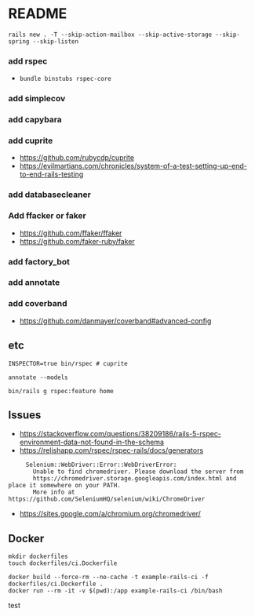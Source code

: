 # README

```
rails new . -T --skip-action-mailbox --skip-active-storage --skip-spring --skip-listen
```


### add rspec
  * `bundle binstubs rspec-core`
### add simplecov
### add capybara
### add cuprite
  * https://github.com/rubycdp/cuprite
  * https://evilmartians.com/chronicles/system-of-a-test-setting-up-end-to-end-rails-testing
### add databasecleaner
### Add ffacker or faker
  * https://github.com/ffaker/ffaker
  * https://github.com/faker-ruby/faker
### add factory_bot

### add annotate

### add coverband
  * https://github.com/danmayer/coverband#advanced-config

## etc
```
INSPECTOR=true bin/rspec # cuprite
```

```
annotate --models
```

```
bin/rails g rspec:feature home
```

## Issues
* https://stackoverflow.com/questions/38209186/rails-5-rspec-environment-data-not-found-in-the-schema
* https://relishapp.com/rspec/rspec-rails/docs/generators

```
     Selenium::WebDriver::Error::WebDriverError:
       Unable to find chromedriver. Please download the server from
       https://chromedriver.storage.googleapis.com/index.html and place it somewhere on your PATH.
       More info at https://github.com/SeleniumHQ/selenium/wiki/ChromeDriver
```
* https://sites.google.com/a/chromium.org/chromedriver/


## Docker
```
mkdir dockerfiles
touch dockerfiles/ci.Dockerfile

docker build --force-rm --no-cache -t example-rails-ci -f dockerfiles/ci.Dockerfile .
docker run --rm -it -v $(pwd):/app example-rails-ci /bin/bash
```

test
